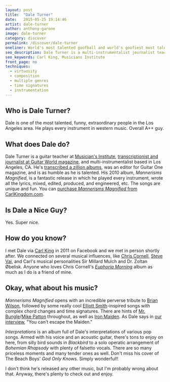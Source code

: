 ```yaml
---
layout: post
title:  "Dale Turner"
date:   2015-05-25 19:14:46
artist: dale-turner
author: anthony-garone
image: dale-turner
category: discover
permalink: /discover/dale-turner
oneliner: World's most talented goofball and world's goofiest most talentball.
seo_description: Dale Turner is a multi-instrumentalist journalist teacher extraordinaire.
seo_keywords: Carl King, Musicians Institute
front_page: no
techniques:
  - virtuosity
  - composition
  - multiple genres
  - time signatures
  - instrumentation
---
```

## Who is Dale Turner?

Dale is one of the most talented, funny, extraordinary people in the Los Angeles area. He plays every instrument in western music. Overall A++ guy.

## What does Dale do?

Dale Turner is a guitar teacher at [Musician's Institute](http://mi.edu), [transcriptionist and journalist at Guitar World magazine](http://www.guitarworld.com/dale-turner), and multi-instrumentalist based in Los Angeles, CA. He's [transcribed a zillion albums](http://www.intimateaudio.com/books.html), was an editor for Guitar One magazine, and is as humble as he is talented. His 2010 album, *Mannerisms Magnified*, is a fantastic release in which he played every instrument, wrote all the lyrics, mixed, edited, produced, and engineered, etc. The songs are unique and fun. You can [purchase *Mannerisms Magnified* from CarlKingdom.com](http://shop.carlkingdom.com/collections/cds/products/dale-turner-mannerisms-magnified).

## Is Dale a Nice Guy?

Yes. Super nice.

## How do you know?

I met Dale via [Carl King](/discover/carl-king) in 2011 on Facebook and we met in person shortly after. We connected on several musical influences, like [Chris Cornell](https://en.wikipedia.org/wiki/Chris_Cornell), [Steve Vai](/discover/steve-vai), and Carl's musical personalities Sir Millard Mulch and Dr. Zoltan Øbelisk. Anyone who loves Chris Cornell's *[Euphoria Morning](https://en.wikipedia.org/wiki/Euphoria_Morning)* album as much as I do is a friend of mine.

## Okay, what about his music?

*Mannerisms Magnified* opens with an incredible perverse tribute to [Brian Wilson](https://en.wikipedia.org/wiki/Brian_Wilson), followed by some really cool [Elliott Smith](https://en.wikipedia.org/wiki/Elliott_Smith)-inspired songs with complex chord changes and time signatures. There are hints of [Mr. Bungle](https://en.wikipedia.org/wiki/Mr._Bungle)/[Mike Patton](https://en.wikipedia.org/wiki/Mike_Patton) throughout, as well as [Iron Maiden](https://en.wikipedia.org/wiki/Iron_Maiden). As Dale says in [our interview](/interview/dale-turner), "You can't escape the Maiden."

*Interpretations* is an album full of Dale's interpretations of various pop songs. Armed with his voice and an acoustic guitar, there's tons to enjoy on here, from silly bird sounds in *Blackbird* to a solo operatic arrangement of *Bohemian Rhapsody* with plenty of falsetto vocals. There are so many priceless moments and many tender ones as well. Don't miss his cover of The Beach Boys' *God Only Knows*. Simply wonderful!!

I don't think he's released any other music, but I'm probably wrong about that. Anyway, there's plenty to check out and enjoy.

